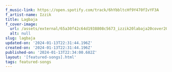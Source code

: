 ```yaml
---
f_music-link: https://open.spotify.com/track/6hYbbltcHf9Y470fIvYF3A
f_artist-name: Izzik
title: Lagbaja
f_cover-image:
  url: /assets/external/65a30f42c64d1938808c5673_izzik20labaja20cover20art.png
  alt: null
slug: lagbaja
updated-on: '2024-01-13T22:31:44.196Z'
created-on: '2024-01-13T22:31:44.196Z'
published-on: '2024-01-13T22:34:00.682Z'
layout: '[featured-songs].html'
tags: featured-songs
---
```



